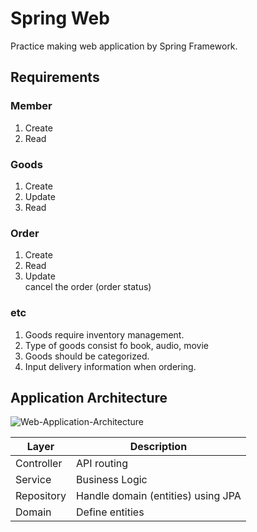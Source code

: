 # Spring Web
Practice making web application by Spring Framework.

## Requirements
### Member
1. Create
2. Read

### Goods
1. Create
2. Update
3. Read

### Order
1. Create
2. Read
3. Update \
cancel the order (order status)

### etc
1. Goods require inventory management.
2. Type of goods consist fo book, audio, movie
3. Goods should be categorized.
4. Input delivery information when ordering.

## Application Architecture
![Web-Application-Architecture](/src/main/resources/assets/Web-Application-Architecture.gif)

| Layer      | Description                        |
|------------|------------------------------------|
| Controller | API routing                        |
| Service    | Business Logic                     |
| Repository | Handle domain (entities) using JPA |
| Domain     | Define entities                    |

